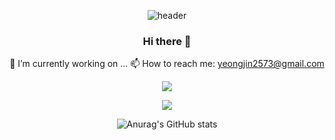 <div align="center">

![header](https://capsule-render.vercel.app/api?text=Hello%World!)

### Hi there 👋

  🔭 I’m currently working on ...
  📫 How to reach me: yeongjin2573@gmail.com
  
  
<img src="https://img.shields.io/badge/github-181717?style=for-the-badge&logo=github&logoColor=white">  

 
<!--
**flowerroot/flowerroot** is a ✨ _special_ ✨ repository because its `README.md` (this file) appears on your GitHub profile.

Here are some ideas to get you started:

- 🔭 I’m currently working on ...
- 🌱 I’m currently learning ...
- 👯 I’m looking to collaborate on ...
- 🤔 I’m looking for help with ...
- 💬 Ask me about ...
- 📫 How to reach me: ...
- 😄 Pronouns: ...
- ⚡ Fun fact: ...
-->

<a href="https://instagram.com/flowerroot?igshid=MTIyMzRjYmRlZg==" target="_blank"><img src="https://img.shields.io/badge/instargram-000000?style=for-the-badge&logo=insta&logoColor=E4405F"/></a>

![Anurag's GitHub stats](https://github-readme-stats.vercel.app/api?username=flowerroot&show_icons=true&theme=radical)


</div>
